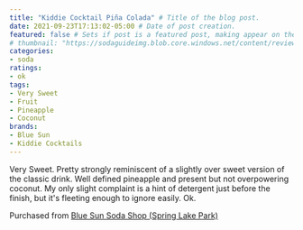 ```yaml
---
title: "Kiddie Cocktail Piña Colada" # Title of the blog post.
date: 2021-09-23T17:13:02-05:00 # Date of post creation.
featured: false # Sets if post is a featured post, making appear on the home page side bar.
# thumbnail: "https://sodaguideimg.blob.core.windows.net/content/review/thumbs/kiddie-cocktail-pina-colada.jpg" # Sets thumbnail image appearing inside card on homepage.
categories:
- soda
ratings:
- ok
tags:
- Very Sweet
- Fruit
- Pineapple
- Coconut
brands:
- Blue Sun
- Kiddie Cocktails
---
```


Very Sweet. Pretty strongly reminiscent of a slightly over sweet version of the classic drink. Well defined pineapple and present but not overpowering coconut. My only slight complaint is a hint of detergent just before the finish, but it's fleeting enough to ignore easily. Ok.

Purchased from [Blue Sun Soda Shop (Spring Lake Park)](https://bluesunsodashop.com/)

<!-- {{< figure src="https://sodaguideimg.blob.core.windows.net/content/review/kiddie-cocktail-pina-colada.jpg" >}} -->